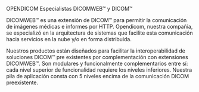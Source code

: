 OPENDICOM
Especialistas DICOMWEB™ y DICOM™

DICOMWEB™ es una extensión de DICOM™ para permitir la comunicación de imágenes médicas e informes por HTTP. Opendicom, nuestra compañia, se especializó en la arquitectura de sistemas que facilite esta comunicación hacia servicios en la nube y/o en forma distribuida.

Nuestros productos están diseñados para facilitar la interoperabilidad de soluciones DICOM™ pre existentes por complementación con extensiones DICOMWEB™. Son modulares y funcionalmente complementarios entre sí: cada nivel superior de funcionalidad requiere los niveles inferiores. Nuestra pila de aplicación consta con 5 niveles encima de la comunicación DICOM preexistente.
